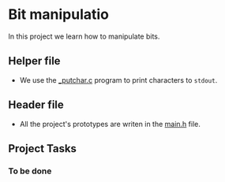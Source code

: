 # Bit manipulatio

In this project we learn how to manipulate bits.

## Helper file

- We use the [_putchar.c](./_putchar.c) program to print characters to `stdout`.

## Header file

- All the project's prototypes are writen in the [main.h](./main.h) file.

## Project Tasks

### To be done

